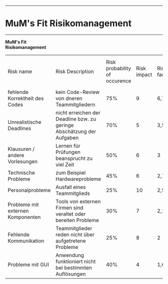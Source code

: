-------------
# MuM's Fit Risikomanagement #
-------------
**MuM's Fit**  
**Risikomanagement**

<table>
<tr><td>Risk name</td><td>Risk Description</td><td>Risk probability of occurence</td><td>Risk impact</td><td>Risc factor</td><td>Risk mitigration</td><td>Person in charge of tracking</td></tr>
<tr><td>fehlende Korrektheit des Codes</td><td>kein Code-Review von dneren Teammitgliedern</td><td>75%</td><td>9</td><td>6,75</td><td>Code-Review, Tests</td><td>MuM</td></tr>
<tr><td>Unrealistische Deadlines</td><td>nicht erreichen der Deadline bzw. zu geringe Abschätzung der Aufgaben</td><td>70%</td><td>5</td><td>3,5</td><td>Neuabschätzung der Aufgaben, Aufgaben herunterbrechen</td><td>Max</td></tr>
<tr><td>Klausuren / andere Vorlesungen</td><td>Lernen für Prüfungen beansprucht zu viel Zeit</td><td>50%</td><td>6</td><td>3</td><td>früh mit lernen anfangen, großteil des Workloads auf Anfang des Semesters legen</td><td>MuM</td></tr>
<tr><td>Technische Probleme</td><td>zum Beispiel Hardwareprobleme</td><td>45%</td><td>6</td><td>2,7</td><td>Probleme Fixen bzw. Geräte austauschen</td><td>Moritz</td></tr>
<tr><td>Personalprobleme</td><td>Ausfall eines Teammitglieds</td><td>25%</td><td>10</td><td>2,5</td><td>Verantwortungs- bzw. Aufgabenneuverteilung</td><td>Max</td></tr>
<tr><td>Probleme mit externen Komponenten</td><td>Tools von externen Firmen sind veraltet oder bereiten Probleme</td><td>30%</td><td>7</td><td>2,1</td><td>weniger externe Tools verwenden oder nach Alternativen suchen</td><td>Moritz</td></tr>
<tr><td>Fehlende Kommunikation</td><td>Teammitglieder reden nicht über aufgetretene Probleme</td><td>25%</td><td>8</td><td>2</td><td>regelmäßige Statusmeetings</td><td>MuM</td></tr>
<tr><td>Probleme mit GUI</td><td>Anwendung funktioniert nicht bei bestimmten Auflösungen</td><td>40%</td><td>4</td><td>1,6</td><td>Tests auf größeren Bildschirmen und anpassen der Grafiken</td><td>Moritz</td></tr>
</table>

